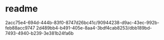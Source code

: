 # readme

2acc75e4-694d-444b-83f0-8747d26bc41c/90944238-d9ac-43ec-992b-feb88acc9747
2d489bb4-b491-405e-8aa4-3bdf4cab8253/dbb189bd-7493-4940-b239-3e381b24fa6b
